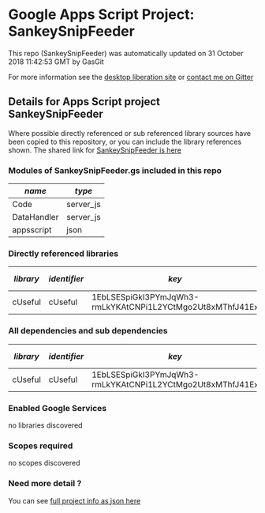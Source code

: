 # Google Apps Script Project: SankeySnipFeeder
This repo (SankeySnipFeeder) was automatically updated on 31 October 2018 11:42:53 GMT by GasGit

For more information see the [desktop liberation site](https://ramblings.mcpher.com/drive-sdk-and-github/getting-your-apps-scripts-to-github/ "desktop liberation") or [contact me on Gitter](https://gitter.im/desktopliberation/community "Bruce McPherson - GDE")
## Details for Apps Script project SankeySnipFeeder
Where possible directly referenced or sub referenced library sources have been copied to this repository, or you can include the library references shown. 
The shared link for [SankeySnipFeeder is here](https://script.google.com/d/1stgy-0sdmcIdw2-Ry9M62QY9VZVU_kMrfCPxVoM6ke6H5xPb3XBJwA2z/edit?usp=sharing "open in the GAS IDE")

### Modules of SankeySnipFeeder.gs included in this repo
*name*|*type*
--- | --- 
Code| server_js
DataHandler| server_js
appsscript| json
### Directly referenced libraries
*library*|*identifier*|*key*|*version*|*dev mode*|*source*|
--- | --- | --- | --- | --- | --- 
cUseful| cUseful|1EbLSESpiGkI3PYmJqWh3-rmLkYKAtCNPi1L2YCtMgo2Ut8xMThfJ41Ex|59|no|[here](libraries/cUseful "library source")
### All dependencies and sub dependencies
*library*|*identifier*|*key*|*version*|*dev mode*|*source*|
--- | --- | --- | --- | --- | --- 
cUseful| cUseful|1EbLSESpiGkI3PYmJqWh3-rmLkYKAtCNPi1L2YCtMgo2Ut8xMThfJ41Ex|59|no|[here](libraries/cUseful "library source")
### Enabled Google Services
no libraries discovered
### Scopes required
no scopes discovered
### Need more detail ?
You can see [full project info as json here](info.json)
